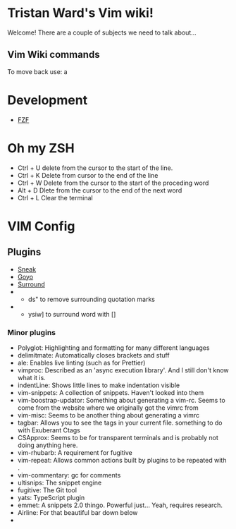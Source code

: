 # Tristan Ward's Vim wiki!
Welcome! There are a couple of subjects we need to talk about...

## Vim Wiki commands
To move back use: <Leader>a

# Development
* [FZF](FZF)

# Oh my ZSH
- Ctrl + U delete from the cursor to the start of the line.
- Ctrl + K Delete from cursor to the end of the line
- Ctrl + W Delete from the cursor to the start of the proceding word
- Alt + D Dlete from the cursor to the end of the next word
- Ctrl + L Clear the terminal

# VIM Config

## Plugins
- [Sneak](Sneak)
- [Goyo](Goyo)
- [Surround](Surround)
- - ds" to remove surrounding quotation marks
- - ysiw] to surround word with []

### Minor plugins
- Polyglot: Highlighting and formatting for many different languages
- delimitmate: Automatically closes brackets and stuff
- ale: Enables live linting (such as for Prettier)
- vimproc: Described as an 'async  execution library'. And I still don't know what it is.
- indentLine: Shows little lines to make indentation visible
- vim-snippets: A collection of snippets. Haven't looked into them
- vim-boostrap-updator: Something about generating a vim-rc. Seems to come from the website where we originally got the vimrc from
- vim-misc: Seems to be another thing about generating a vimrc
- tagbar: Allows you to see the tags in your current file. something to do with Exuberant Ctags
- CSApprox: Seems to be for transparent terminals and is probably not doing anything here.
- vim-rhubarb: A requirement for fugitive
- vim-repeat: Allows common actions built by plugins to be repeated with .
- vim-commentary: gc for comments
- ultisnips: The snippet engine
- fugitive: The Git tool
- yats: TypeScript plugin
- emmet: A snippets 2.0 thingo. Powerful just... Yeah, requires research.
- Airline: For that beautiful bar down below
- 
  
